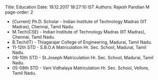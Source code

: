 Title: Education
Date: 19.12.2017 18:27:10 IST
Authors: Rajesh Pandian M
page-order: 2

* [Current] Ph.D. Scholar - Indian Institute of Technology Madras (IIT Madras), Chennai, Tamil Nadu.
* M.Tech(CSE) - Indian Institute of Technology Madras (IIT Madras), Chennai, Tamil Nadu.
* B.Tech(IT) - Thiagarajar College of Engineering, Madurai, Tamil Nadu.
* 11-12th STD - S.B.O.A Matriculation Hr. Sec. School, Madurai, Tamil Nadu.
* 09-10th STD - St.Joseph Matriculation Hr. Sec. School, Madurai, Tamil Nadu.
* 05-08th STD - Vani Vidhalaya  Matriculation Hr. Sec. School, Vellore, Tamil Nadu.
